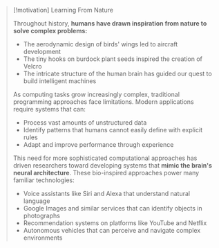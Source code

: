 > [!motivation] Learning From Nature
> 
> Throughout history, **humans have drawn inspiration from nature to solve complex problems:**
> - The aerodynamic design of birds' wings led to aircraft development
> - The tiny hooks on burdock plant seeds inspired the creation of Velcro
> - The intricate structure of the human brain has guided our quest to build intelligent machines
> 
> As computing tasks grow increasingly complex, traditional programming approaches face limitations. Modern applications require systems that can:
> - Process vast amounts of unstructured data
> - Identify patterns that humans cannot easily define with explicit rules
> - Adapt and improve performance through experience
> 
> This need for more sophisticated computational approaches has driven researchers toward developing systems that **mimic the brain's neural architecture**. These bio-inspired approaches power many familiar technologies:
> - Voice assistants like Siri and Alexa that understand natural language
> - Google Images and similar services that can identify objects in photographs
> - Recommendation systems on platforms like YouTube and Netflix
> - Autonomous vehicles that can perceive and navigate complex environments

